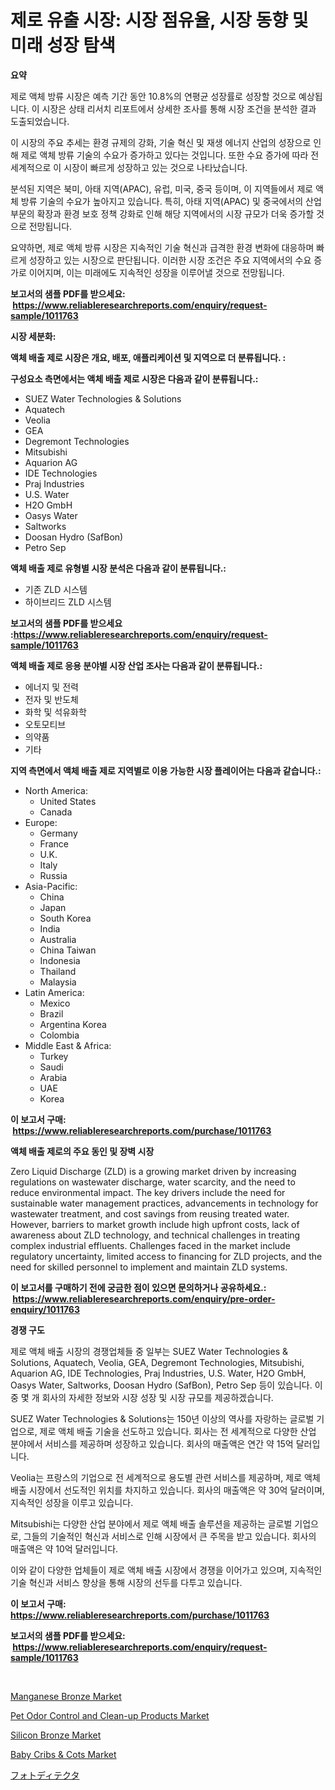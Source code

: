 <p><h1>제로 유출 시장: 시장 점유율, 시장 동향 및 미래 성장 탐색</h1></p><p><strong>요약</strong></p>
<p><p>제로 액체 방류 시장은 예측 기간 동안 10.8%의 연평균 성장률로 성장할 것으로 예상됩니다. 이 시장은 상태 리서치 리포트에서 상세한 조사를 통해 시장 조건을 분석한 결과 도출되었습니다.</p><p>이 시장의 주요 추세는 환경 규제의 강화, 기술 혁신 및 재생 에너지 산업의 성장으로 인해 제로 액체 방류 기술의 수요가 증가하고 있다는 것입니다. 또한 수요 증가에 따라 전 세계적으로 이 시장이 빠르게 성장하고 있는 것으로 나타났습니다.</p><p>분석된 지역은 북미, 아태 지역(APAC), 유럽, 미국, 중국 등이며, 이 지역들에서 제로 액체 방류 기술의 수요가 높아지고 있습니다. 특히, 아태 지역(APAC) 및 중국에서의 산업 부문의 확장과 환경 보호 정책 강화로 인해 해당 지역에서의 시장 규모가 더욱 증가할 것으로 전망됩니다.</p><p>요약하면, 제로 액체 방류 시장은 지속적인 기술 혁신과 급격한 환경 변화에 대응하며 빠르게 성장하고 있는 시장으로 판단됩니다. 이러한 시장 조건은 주요 지역에서의 수요 증가로 이어지며, 이는 미래에도 지속적인 성장을 이루어낼 것으로 전망됩니다.</p></p>
<p><strong>보고서의 샘플 PDF를 받으세요: &nbsp;<a href="https://www.reliableresearchreports.com/enquiry/request-sample/1011763">https://www.reliableresearchreports.com/enquiry/request-sample/1011763</a></strong></p>
<p><strong>시장 세분화:</strong></p>
<p><strong> 액체 배출 제로 시장은 개요, 배포, 애플리케이션 및 지역으로 더 분류됩니다. :</strong></p>
<p><strong>구성요소 측면에서는 액체 배출 제로 시장은 다음과 같이 분류됩니다.:</strong></p>
<p><ul><li>SUEZ Water Technologies & Solutions</li><li>Aquatech</li><li>Veolia</li><li>GEA</li><li>Degremont Technologies</li><li>Mitsubishi</li><li>Aquarion AG</li><li>IDE Technologies</li><li>Praj Industries</li><li>U.S. Water</li><li>H2O GmbH</li><li>Oasys Water</li><li>Saltworks</li><li>Doosan Hydro (SafBon)</li><li>Petro Sep</li></ul></p>
<p><strong> 액체 배출 제로 유형별 시장 분석은 다음과 같이 분류됩니다.:</strong></p>
<p><ul><li>기존 ZLD 시스템</li><li>하이브리드 ZLD 시스템</li></ul></p>
<p><strong>보고서의 샘플 PDF를 받으세요 :<a href="https://www.reliableresearchreports.com/enquiry/request-sample/1011763">https://www.reliableresearchreports.com/enquiry/request-sample/1011763</a></strong></p>
<p><strong> 액체 배출 제로 응용 분야별 시장 산업 조사는 다음과 같이 분류됩니다.:</strong></p>
<p><ul><li>에너지 및 전력</li><li>전자 및 반도체</li><li>화학 및 석유화학</li><li>오토모티브</li><li>의약품</li><li>기타</li></ul></p>
<p><strong>지역 측면에서 액체 배출 제로 지역별로 이용 가능한 시장 플레이어는 다음과 같습니다.:</strong></p>
<p><ul>
    <li>
        North America:
        <ul>
            <li>United States</li>
            <li>Canada</li>
        </ul>
    </li>
    <li>
        Europe:
        <ul>
            <li>Germany</li>
            <li>France</li>
            <li>U.K.</li>
            <li>Italy</li>
            <li>Russia</li>
        </ul>
    </li>
    <li>
        Asia-Pacific:
        <ul>
            <li>China</li>
            <li>Japan</li>
            <li>South Korea</li>
            <li>India</li>
            <li>Australia</li>
            <li>China Taiwan</li>
            <li>Indonesia</li>
            <li>Thailand</li>
            <li>Malaysia</li>
        </ul>
    </li>
    <li>
        Latin America:
        <ul>
            <li>Mexico</li>
            <li>Brazil</li>
            <li>Argentina Korea</li>
            <li>Colombia</li>
        </ul>
    </li>
    <li>
        Middle East & Africa:
        <ul>
            <li>Turkey</li>
            <li>Saudi</li>
            <li>Arabia</li>
            <li>UAE</li>
            <li>Korea</li>
        </ul>
    </li>
    </ul></p>
<p><strong>이 보고서 구매: &nbsp;<a href="https://www.reliableresearchreports.com/purchase/1011763">https://www.reliableresearchreports.com/purchase/1011763</a></strong></p>
<p><strong>액체 배출 제로의 주요 동인 및 장벽 시장</strong></p>
<p><p>Zero Liquid Discharge (ZLD) is a growing market driven by increasing regulations on wastewater discharge, water scarcity, and the need to reduce environmental impact. The key drivers include the need for sustainable water management practices, advancements in technology for wastewater treatment, and cost savings from reusing treated water. However, barriers to market growth include high upfront costs, lack of awareness about ZLD technology, and technical challenges in treating complex industrial effluents. Challenges faced in the market include regulatory uncertainty, limited access to financing for ZLD projects, and the need for skilled personnel to implement and maintain ZLD systems.</p></p>
<p><strong>이 보고서를 구매하기 전에 궁금한 점이 있으면 문의하거나 공유하세요.: &nbsp;<a href="https://www.reliableresearchreports.com/enquiry/pre-order-enquiry/1011763">https://www.reliableresearchreports.com/enquiry/pre-order-enquiry/1011763</a></strong></p>
<p><strong>경쟁 구도</strong></p>
<p><p>제로 액체 배출 시장의 경쟁업체들 중 일부는 SUEZ Water Technologies & Solutions, Aquatech, Veolia, GEA, Degremont Technologies, Mitsubishi, Aquarion AG, IDE Technologies, Praj Industries, U.S. Water, H2O GmbH, Oasys Water, Saltworks, Doosan Hydro (SafBon), Petro Sep 등이 있습니다. 이 중 몇 개 회사의 자세한 정보와 시장 성장 및 시장 규모를 제공하겠습니다.</p><p>SUEZ Water Technologies & Solutions는 150년 이상의 역사를 자랑하는 글로벌 기업으로, 제로 액체 배출 기술을 선도하고 있습니다. 회사는 전 세계적으로 다양한 산업 분야에서 서비스를 제공하며 성장하고 있습니다. 회사의 매출액은 연간 약 15억 달러입니다.</p><p>Veolia는 프랑스의 기업으로 전 세계적으로 용도별 관련 서비스를 제공하며, 제로 액체 배출 시장에서 선도적인 위치를 차지하고 있습니다. 회사의 매출액은 약 30억 달러이며, 지속적인 성장을 이루고 있습니다.</p><p>Mitsubishi는 다양한 산업 분야에서 제로 액체 배출 솔루션을 제공하는 글로벌 기업으로, 그들의 기술적인 혁신과 서비스로 인해 시장에서 큰 주목을 받고 있습니다. 회사의 매출액은 약 10억 달러입니다.</p><p>이와 같이 다양한 업체들이 제로 액체 배출 시장에서 경쟁을 이어가고 있으며, 지속적인 기술 혁신과 서비스 향상을 통해 시장의 선두를 다투고 있습니다.</p></p>
<p><strong>이 보고서 구매: &nbsp; <a href="https://www.reliableresearchreports.com/purchase/1011763">https://www.reliableresearchreports.com/purchase/1011763</a></strong></p>
<p><strong>보고서의 샘플 PDF를 받으세요: &nbsp;<a href="https://www.reliableresearchreports.com/enquiry/request-sample/1011763">https://www.reliableresearchreports.com/enquiry/request-sample/1011763</a></strong><strong></strong></p>
<p>&nbsp;</p>
<p><p><a href="https://github.com/rahu1506/Market-Research-Report-List-3/blob/main/manganese-bronze-market.md">Manganese Bronze Market</a></p><p><a href="https://issuu.com/reportprime-2/docs/pet-odor-control-and-clean-up-products-market-size">Pet Odor Control and Clean-up Products Market</a></p><p><a href="https://github.com/FassouRP/Market-Research-Report-List-3/blob/main/silicon-bronze-market.md">Silicon Bronze Market</a></p><p><a href="https://issuu.com/reportprime-2/docs/baby-cribs-cots-market-size-2030.pptx">Baby Cribs & Cots Market</a></p><p><a href="https://github.com/nxboeu02965442/Market-Research-Report-List-1/blob/main/8878048192775.md">フォトディテクタ</a></p></p>